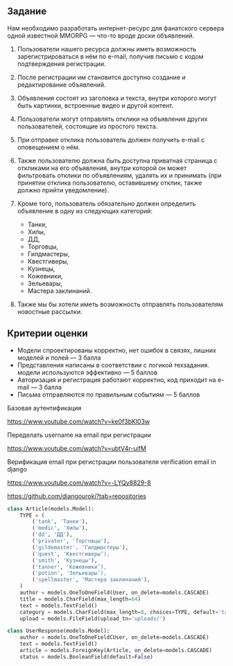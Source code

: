 ## Задание

Нам необходимо разработать интернет-ресурс для фанатского сервера одной известной MMORPG — что-то вроде доски объявлений.

1. Пользователи нашего ресурса должны иметь возможность зарегистрироваться в нём по e-mail, получив письмо с кодом подтверждения регистрации.
2. После регистрации им становится доступно создание и редактирование объявлений.
3. Объявления состоят из заголовка и текста, внутри которого могут быть картинки, встроенные видео и другой контент.
4. Пользователи могут отправлять отклики на объявления других пользователей, состоящие из простого текста.
5. При отправке отклика пользователь должен получить е-mail с оповещением о нём.
6. Также пользователю должна быть доступна приватная страница с откликами на его объявления, внутри которой он может фильтровать отклики по объявлениям, удалять их и принимать (при принятии отклика пользователю, оставившему отклик, также должно прийти уведомление).
7. Кроме того, пользователь обязательно должен определить объявление в одну из следующих категорий:
   - Танки,
   - Хилы,
   - ДД,
   - Торговцы,
   - Гилдмастеры,
   - Квестгиверы,
   - Кузнецы,
   - Кожевники,
   - Зельевары,
   - Мастера заклинаний.

8. Также мы бы хотели иметь возможность отправлять пользователям новостные рассылки.



## Критерии оценки

- Модели спроектированы корректно, нет ошибок в связях, лишних моделей и полей — 3 балла
- Представления написаны в соответствии с логикой техзадания. модели используются эффективно — 5 баллов
- Авторизация и регистрация работают корректно, код приходит на e-mail — 3 балла
- Письма отправляются по правильным событиям — 5 баллов





Базовая аутентификация

https://www.youtube.com/watch?v=ke0f3bKl03w

Переделать username на email при регистрации

https://www.youtube.com/watch?v=ubtV4r-uifM

Верификация email при регистрации пользователя verification email in django

https://www.youtube.com/watch?v=-LYQy8829-8



https://github.com/djangouroki?tab=repositories



```python
class Article(models.Model):
    TYPE = (
        ('tank', 'Танки'),
        ('medic', 'Хилы'),
        ('dd', 'ДД'),
        ('privater', 'Торговцы'),
        ('gildemaster'. 'Гилдмастеры'),
        ('quest', 'Квестгиверы’),
        ('smith', 'Кузнецы'),
        ('tanner', 'Кожевники’),
        ('potion', 'Зельевары’),
        ('spellmaster', 'Мастера заклинаний'),
    )
    author = models.OneToOneField(User, on_delete=models.CASCADE)
    title = models.CharField(max_length=64)
    text = models.TextField()
    category = models.CharField(max_length=8, choices=TYPE, default='tank')
    upload = models.FileField(upload_tn='uploads/')

class UserResponse(models.Model):
    author = models.OneToOneFieldCUser, on_delete=models.CASCADE)
    text = models.TextField()
    article = models.ForeignKey(Article, on_delete=models.CASCADE)
    status = models.BooleanField(default=False)
```
